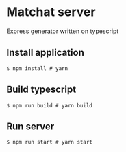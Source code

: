 # Matchat server
Express generator written on typescript

## Install application
```
$ npm install # yarn
```

## Build typescript
```
$ npm run build # yarn build
```

## Run server
```
$ npm run start # yarn start
```
